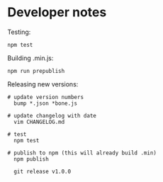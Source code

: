 Developer notes
===============

Testing:

    npm test

Building .min.js:

    npm run prepublish

Releasing new versions:

    # update version numbers
      bump *.json *bone.js

    # update changelog with date
      vim CHANGELOG.md

    # test
      npm test

    # publish to npm (this will already build .min)
      npm publish

      git release v1.0.0

